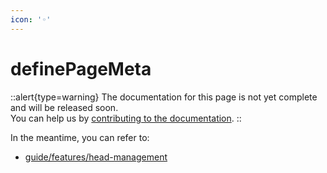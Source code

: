 ```yaml
---
icon: '◦'
---
```


# definePageMeta

::alert{type=warning}
The documentation for this page is not yet complete and will be released soon.<br>
You can help us by [contributing to the documentation](/community/contribution#documentation-guide).
::

In the meantime, you can refer to:

- [guide/features/head-management](/guide/features/head-management)
